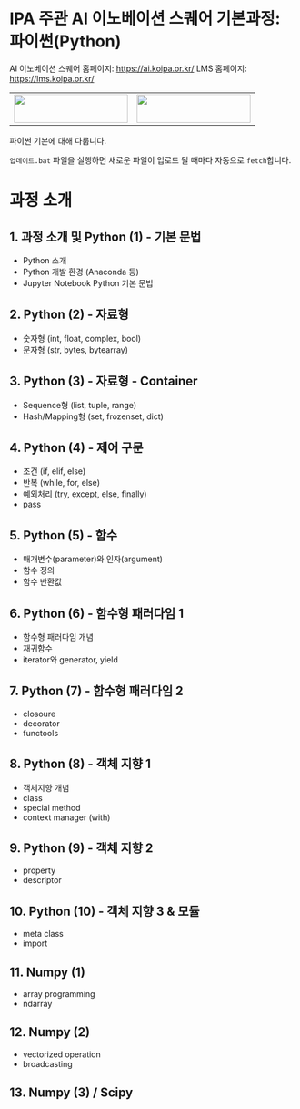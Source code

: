 # IPA 주관 AI 이노베이션 스퀘어 기본과정: 파이썬(Python)

AI 이노베이션 스퀘어 홈페이지: https://ai.koipa.or.kr/
LMS 홈페이지: https://lms.koipa.or.kr/

<center>
  <table align='center'>
    <tr>
      <td>
        <img src='https://ifh.cc/g/2rcgq.png' width='200' height='50'/>
      </td>
      <td>
        <img src='https://ifh.cc/g/roAFV.jpg' width='200' height='50'/>
      </td>
    </tr>
  </table>
</center>

파이썬 기본에 대해 다룹니다.

`업데이트.bat` 파일을 실행하면 새로운 파일이 업로드 될 때마다 자동으로 `fetch`합니다.

# 과정 소개
## 1. 과정 소개 및 Python (1) - 기본 문법
- Python 소개 
- Python 개발 환경 (Anaconda 등) 
- Jupyter Notebook Python 기본 문법

## 2. Python (2) - 자료형
- 숫자형 (int, float, complex, bool) 
- 문자형 (str, bytes, bytearray)

## 3. Python (3) - 자료형 - Container
- Sequence형 (list, tuple, range)
- Hash/Mapping형 (set, frozenset, dict)

## 4. Python (4) - 제어 구문
- 조건 (if, elif, else)
- 반복 (while, for, else)
- 예외처리 (try, except, else, finally)
- pass

## 5. Python (5) - 함수
- 매개변수(parameter)와 인자(argument)
- 함수 정의 
- 함수 반환값

## 6. Python (6) - 함수형 패러다임 1
- 함수형 패러다임 개념 
- 재귀함수
- iterator와 generator, yield

## 7. Python (7) - 함수형 패러다임 2
- closoure
- decorator
- functools

## 8. Python (8) - 객체 지향 1
- 객체지향 개념
- class
- special method
- context manager (with)

## 9. Python (9) - 객체 지향 2
- property
- descriptor

## 10. Python (10) - 객체 지향 3 & 모듈
- meta class
- import

## 11. Numpy (1)
- array programming
- ndarray

## 12. Numpy (2)
- vectorized operation
- broadcasting

## 13. Numpy (3) / Scipy
